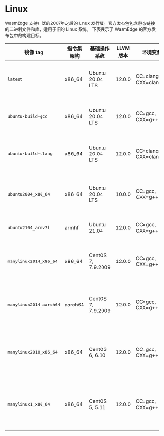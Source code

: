 # Linux

WasmEdge 支持广泛的2007年之后的 Linux 发行版。官方发布包包含静态链接的二进制文件和库，适用于旧的 Linux 系统。
下表展示了 WasmEdge 的官方发布包中的构建目标。

| 镜像 tag                | 指令集架构    | 基础操作系统 | LLVM 版本 | 环境变量                  | 兼容性            | 说明                                                                            |
| ---                     | ---     | ---                    | ---          | ---                   | ---                      | ---                                                                                 |
| `latest`                | x86\_64 | Ubuntu 20.04 LTS       | 12.0.0       | CC=clang, CXX=clang++ | Ubuntu 20.04+            | 始终使用最新的 Ubuntu 版本提供给 CI                          |
| `ubuntu-build-gcc`      | x86\_64 | Ubuntu 20.04 LTS       | 12.0.0       | CC=gcc, CXX=g++       | Ubuntu 20.04+            | 始终使用最新的 Ubuntu 版本提供给 CI                            |
| `ubuntu-build-clang`    | x86\_64 | Ubuntu 20.04 LTS       | 12.0.0       | CC=clang, CXX=clang++ | Ubuntu 20.04+            | 始终使用最新的 Ubuntu 版本提供给 CI                            |
| `ubuntu2004_x86_64`     | x86\_64 | Ubuntu 20.04 LTS       | 10.0.0       | CC=gcc, CXX=g++       | Ubuntu 20.04+            | 提供给熟悉 Ubuntu 20.04 LTS 版本的开发者                  |
| `ubuntu2104_armv7l`     | armhf   | Ubuntu 21.04           | 12.0.0       | CC=gcc, CXX=g++       | Ubuntu 21.04+            | 提供给 armhf 发布的版本 |
| `manylinux2014_x86_64`  | x86\_64 | CentOS 7, 7.9.2009     | 12.0.0       | CC=gcc, CXX=g++       | Ubuntu 16.04+, CentOS 7+ | 提供给熟悉 X86_64 架构的 CentOS 的开发者           |
| `manylinux2014_aarch64` | aarch64 | CentOS 7, 7.9.2009     | 12.0.0       | CC=gcc, CXX=g++       | Ubuntu 16.04+, CentOS 7+ | 提供给熟悉 Aarch64 架构的 CentOS 的开发者           |
| `manylinux2010_x86_64`  | x86\_64 | CentOS 6, 6.10         | 12.0.0       | CC=gcc, CXX=g++       | Ubuntu 14.04+, CentOS 6+ | 提供给熟悉 x86_64 架构的遗留系统的开发人员准备的 |
| `manylinux1_x86_64`     | x86\_64 | CentOS 5, 5.11         | 12.0.0       | CC=gcc, CXX=g++       | Ubuntu 14.04+, CentOS 5+ | 提供给熟悉 x86_64 架构的遗留系统的开发人员准备的 |